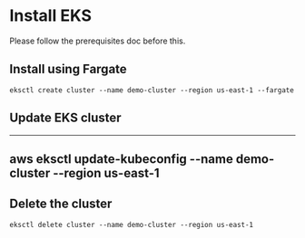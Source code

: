 # Install EKS

Please follow the prerequisites doc before this.

## Install using Fargate

```
eksctl create cluster --name demo-cluster --region us-east-1 --fargate
```
## Update EKS cluster

---
aws eksctl update-kubeconfig --name demo-cluster --region us-east-1 
----

## Delete the cluster

```
eksctl delete cluster --name demo-cluster --region us-east-1
```



